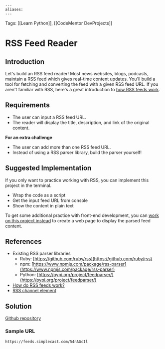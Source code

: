 ```
---
aliases:
---
```

Tags: [[Learn Python]], [[CodeMentor DevProjects]]

# RSS Feed Reader
## Introduction

Let's build an RSS feed reader! Most news websites, blogs, podcasts, maintain a RSS feed which gives real-time content updates. You'll build a tool for fetching and converting the feed with a given RSS feed URL. If you aren't familiar with RSS, here's a great introduction to [how RSS feeds work](https://rss.com/blog/how-do-rss-feeds-work/).

## Requirements

-   The user can input a RSS feed URL.
-   The reader will display the title, description, and link of the original content.

**For an extra challenge**

-   The user can add more than one RSS feed URL.
-   Instead of using a RSS parser library, build the parser yourself!

## Suggested Implementation

If you only want to practice working with RSS, you can implement this project in the terminal.

-   Wrap the code as a script
-   Get the input feed URL from console
-   Show the content in plain text

To get some additional practice with front-end development, you can [work on this project instead](https://www.codementor.io/projects/rss-feed-reader-website-atx32j280x) to create a web page to display the parsed feed content.

## References

-   Existing RSS parser libraries
    -   Ruby: [https://github.com/ruby/rss](https://github.com/ruby/rss)
    -   npm: [https://www.npmjs.com/package/rss-parser](https://www.npmjs.com/package/rss-parser)
    -   Python: [https://pypi.org/project/feedparser/](https://pypi.org/project/feedparser/)
-   [How do RSS feeds work?](https://rss.com/blog/how-do-rss-feeds-work/)
-   [RSS channel element](https://validator.w3.org/feed/docs/rss2.html#requiredChannelElements)

## Solution
[Github repository](https://github.com/rtpascual/rss-feed-terminal-python)

### Sample URL
`https://feeds.simplecast.com/54nAGcIl`